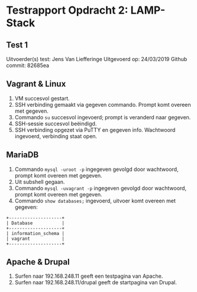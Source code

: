 # Testrapport Opdracht 2: LAMP-Stack

## Test 1

Uitvoerder(s) test: Jens Van Liefferinge
Uitgevoerd op: 24/03/2019
Github commit: 82685ea

## Vagrant & Linux

1. VM succesvol gestart.
2. SSH verbinding gemaakt via gegeven commando. Prompt komt overeen met gegeven.
3. Commando `su` succesvol ingevoerd; prompt is veranderd naar gegeven.
4. SSH-sessie succesvol beëindigd.
5. SSH verbinding opgezet via PuTTY en gegeven info. Wachtwoord ingevoerd, verbinding staat open.

## MariaDB 

1. Commando `mysql -uroot -p` ingegeven gevolgd door wachtwoord, prompt komt overeen met gegeven.
2. Uit subshell gegaan.
3. Commando `mysql -uvagrant -p` ingegeven gevolgd door wachtwoord, prompt komt overeen met gegeven.
4. Commando `show databases;` ingevoerd, uitvoer komt overeen met gegeven:

```
+--------------------+      
| Database           |   
+--------------------+   
| information_schema |   
| vagrant            |   
+--------------------+   
```

## Apache & Drupal

1. Surfen naar 192.168.248.11 geeft een testpagina van Apache.
2. Surfen naar 192.168.248.11/drupal geeft de startpagina van Drupal.